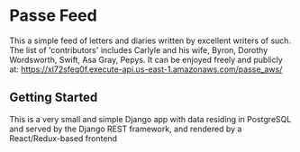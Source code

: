 # Passe Feed

This a simple feed of letters and diaries written by excellent writers of such. The list of 'contributors' includes Carlyle and his wife, Byron, Dorothy Wordsworth, Swift, Asa Gray, Pepys.
It can be enjoyed freely and publicly at: https://xl72sfeq0f.execute-api.us-east-1.amazonaws.com/passe_aws/

## Getting Started

This is a very small and simple Django app with data residing in PostgreSQL and served by the Django REST framework, and rendered by a React/Redux-based frontend


